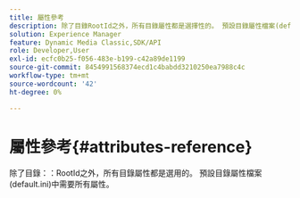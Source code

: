 ```yaml
---
title: 屬性參考
description: 除了目錄RootId之外，所有目錄屬性都是選擇性的。 預設目錄屬性檔案(default.ini)中需要所有屬性。
solution: Experience Manager
feature: Dynamic Media Classic,SDK/API
role: Developer,User
exl-id: ecfc0b25-f056-483e-b199-c42a89de1199
source-git-commit: 8454991568374ecd1c4babdd3210250ea7988c4c
workflow-type: tm+mt
source-wordcount: '42'
ht-degree: 0%

---
```


# 屬性參考{#attributes-reference}

除了目錄：：RootId之外，所有目錄屬性都是選用的。 預設目錄屬性檔案(default.ini)中需要所有屬性。
